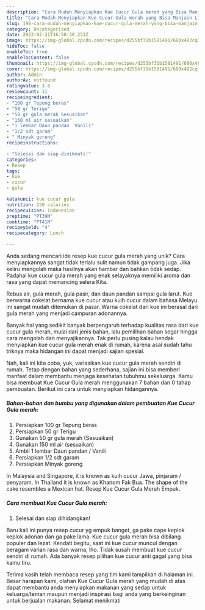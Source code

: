 ```yaml
---
description: "Cara Mudah Menyiapkan Kue Cucur Gula merah yang Bisa Manjain Lidah"
title: "Cara Mudah Menyiapkan Kue Cucur Gula merah yang Bisa Manjain Lidah"
slug: 198-cara-mudah-menyiapkan-kue-cucur-gula-merah-yang-bisa-manjain-lidah
category: Uncategorized
date: 2023-02-21T16:50:30.251Z
image: https://img-global.cpcdn.com/recipes/d255bf31b1581491/680x482cq70/kue-cucur-gula-merah-foto-resep-utama.jpg
hideToc: false
enableToc: true
enableTocContent: false
thumbnail: https://img-global.cpcdn.com/recipes/d255bf31b1581491/680x482cq70/kue-cucur-gula-merah-foto-resep-utama.jpg
cover: https://img-global.cpcdn.com/recipes/d255bf31b1581491/680x482cq70/kue-cucur-gula-merah-foto-resep-utama.jpg
author: Admin
authorAv: notfound
ratingvalue: 3.8
reviewcount: 11
recipeingredient:
- "100 gr Tepung beras"
- "50 gr Terigu"
- "50 gr gula merah Sesuaikan"
- "150 ml air sesuaikan"
- "1 lembar Daun pandan  Vanili"
- "1/2 sdt garam"
- " Minyak goreng"
recipeinstructions:

- "Selesai dan siap dinikmati!"
categories:
- Resep
tags:
- kue
- cucur
- gula

katakunci: kue cucur gula 
nutrition: 250 calories
recipecuisine: Indonesian
preptime: "PT39M"
cooktime: "PT41M"
recipeyield: "4"
recipecategory: Lunch

---
```





Anda sedang mencari ide resep kue cucur gula merah yang unik? Cara menyiapkannya sangat tidak terlalu sulit namun tidak gampang juga. Jika keliru mengolah maka hasilnya akan hambar dan bahkan tidak sedap. Padahal kue cucur gula merah yang enak selayaknya memiliki aroma dan rasa yang dapat memancing selera Kita.





Rebus air, gula merah, gula pasir, dan daun pandan sampai gula larut. Kue berwarna cokelat bernama kue cucur atau kuih cucur dalam bahasa Melayu ini sangat mudah ditemukan di pasar. Warna cokelat dari kue ini berasal dari gula merah yang menjadi campuran adonannya.

Banyak hal yang sedikit banyak berpengaruh terhadap kualitas rasa dari kue cucur gula merah, mulai dari jenis bahan, lalu pemilihan bahan segar hingga cara mengolah dan menyajikannya. Tak perlu pusing kalau hendak menyiapkan kue cucur gula merah enak di rumah, karena asal sudah tahu triknya maka hidangan ini dapat menjadi sajian spesial.






Nah, kali ini kita coba, yuk, variasikan kue cucur gula merah sendiri di rumah. Tetap dengan bahan yang sederhana, sajian ini bisa memberi manfaat dalam membantu menjaga kesehatan tubuhmu sekeluarga. Kamu bisa membuat Kue Cucur Gula merah menggunakan 7 bahan dan 0 tahap pembuatan. Berikut ini cara untuk menyiapkan hidangannya.

<!--inarticleads1-->

##### Bahan-bahan dan bumbu yang digunakan dalam pembuatan Kue Cucur Gula merah:

1. Persiapkan 100 gr Tepung beras
1. Persiapkan 50 gr Terigu
1. Gunakan 50 gr gula merah (Sesuaikan)
1. Gunakan 150 ml air (sesuaikan)
1. Ambil 1 lembar Daun pandan / Vanili
1. Persiapkan 1/2 sdt garam
1. Persiapkan  Minyak goreng


In Malaysia and Singapore, it is known as kuih cucur Jawa, pinjaram / penyaram. In Thailand it is known as Khanom Fak Bua. The shape of the cake resembles a Mexican hat. Resep Kue Cucur Gula Merah Empuk. 

<!--inarticleads2-->

##### Cara membuat Kue Cucur Gula merah:


1. Selesai dan siap dihidangkan!

Baru kali ini punya resep cucur yg empuk banget, ga pake cape keplok keplok adonan dan ga pake lama. Kue cucur gula merah bisa dibilang populer dan lezat. Kendati begitu, saat ini kue cucur muncul dengan beragam varian rasa dan warna, lho. Tidak susah membuat kue cucur sendiri di rumah. Ada banyak resep pilihan kue cucur anti gagal yang bisa kamu tiru. 

Terima kasih telah membaca resep yang tim kami tampilkan di halaman ini. Besar harapan kami, olahan Kue Cucur Gula merah yang mudah di atas dapat membantu anda menyiapkan makanan yang sedap untuk keluarga/teman maupun menjadi inspirasi bagi anda yang berkeinginan untuk berjualan makanan. Selamat menikmati
